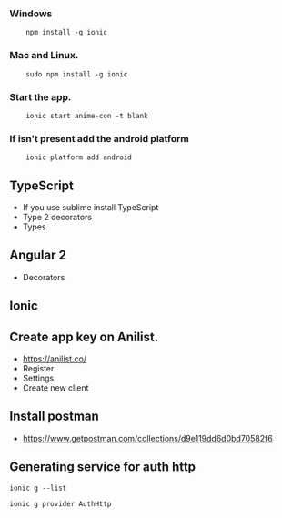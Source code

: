 ### Windows  
```shell
	npm install -g ionic
``` 

### Mac and Linux. 
```shell
	sudo npm install -g ionic
``` 

### Start the app. 
```shell
	ionic start anime-con -t blank
```
### If isn't present add the android platform  
```shell
	ionic platform add android 
```

## TypeScript
- If you use sublime install TypeScript
- Type 2 decorators
- Types

## Angular 2
- Decorators

## Ionic


## Create app key on Anilist. 
- https://anilist.co/
- Register
- Settings
- Create new client

## Install postman
- https://www.getpostman.com/collections/d9e119dd6d0bd70582f6

## Generating service for auth http
```shell
ionic g --list
```
```shell
ionic g provider AuthHttp
```










